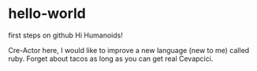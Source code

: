 # hello-world
first steps on github
Hi Humanoids!

Cre-Actor here, I would like to improve a new language (new to me) called ruby.
Forget about tacos as long as you can get real Cevapcici.

